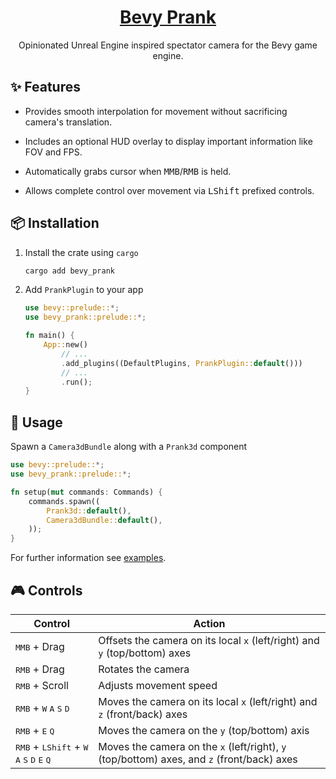 <div align="center">

# [Bevy Prank](https://crates.io/crates/bevy_prank)

Opinionated Unreal Engine inspired spectator camera for the Bevy game engine.

</div>

## ✨ Features

- Provides smooth interpolation for movement without sacrificing camera's translation.

- Includes an optional HUD overlay to display important information like FOV and FPS.

- Automatically grabs cursor when <kbd>MMB</kbd>/<kbd>RMB</kbd> is held.

- Allows complete control over movement via <kbd>LShift</kbd> prefixed controls.

## 📦 Installation

1.  Install the crate using `cargo`

    ```bash
    cargo add bevy_prank
    ```

2.  Add `PrankPlugin` to your app

    ```rust
    use bevy::prelude::*;
    use bevy_prank::prelude::*;

    fn main() {
        App::new()
            // ...
            .add_plugins((DefaultPlugins, PrankPlugin::default()))
            // ...
            .run();
    }
    ```

## 🚀 Usage

Spawn a `Camera3dBundle` along with a `Prank3d` component

```rust
use bevy::prelude::*;
use bevy_prank::prelude::*;

fn setup(mut commands: Commands) {
    commands.spawn((
        Prank3d::default(),
        Camera3dBundle::default(),
    ));
}
```

For further information see [examples][examples].

## 🎮 Controls

| Control                                                                                                            | Action                                                                                     |
| ------------------------------------------------------------------------------------------------------------------ | ------------------------------------------------------------------------------------------ |
| <kbd>MMB</kbd> + Drag                                                                                              | Offsets the camera on its local `x` (left/right) and `y` (top/bottom) axes                 |
| <kbd>RMB</kbd> + Drag                                                                                              | Rotates the camera                                                                         |
| <kbd>RMB</kbd> + Scroll                                                                                            | Adjusts movement speed                                                                     |
| <kbd>RMB</kbd> + <kbd>W</kbd> <kbd>A</kbd> <kbd>S</kbd> <kbd>D</kbd>                                               | Moves the camera on its local `x` (left/right) and `z` (front/back) axes                   |
| <kbd>RMB</kbd> + <kbd>E</kbd> <kbd>Q</kbd>                                                                         | Moves the camera on the `y` (top/bottom) axis                                              |
| <kbd>RMB</kbd> + <kbd>LShift</kbd> + <kbd>W</kbd> <kbd>A</kbd> <kbd>S</kbd> <kbd>D</kbd> <kbd>E</kbd> <kbd>Q</kbd> | Moves the camera on the `x` (left/right), `y` (top/bottom) axes, and `z` (front/back) axes |

[examples]: https://github.com/utilyre/bevy_prank/tree/main/examples
